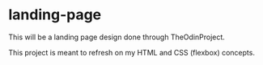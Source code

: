 # landing-page

This will be a landing page design done through TheOdinProject.

This project is meant to refresh on my HTML and CSS (flexbox) concepts.